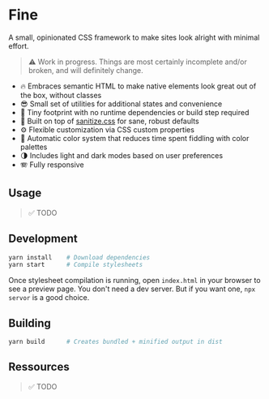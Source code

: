 # Fine

A small, opinionated CSS framework to make sites look alright with minimal effort.

> ⚠️ Work in progress. Things are most certainly incomplete and/or broken, and will definitely change.

- 🔥 Embraces semantic HTML to make native elements look great out of the box, without classes
- 😎 Small set of utilities for additional states and convenience
- 🐛 Tiny footprint with no runtime dependencies or build step required
- 🧼 Built on top of [sanitize.css](https://github.com/csstools/sanitize.css) for sane, robust defaults
- ⚙️ Flexible customization via CSS custom properties
- 🌈 Automatic color system that reduces time spent fiddling with color palettes
- 🌗 Includes light and dark modes based on user preferences
- 🪗 Fully responsive

## Usage

> ✅ TODO

## Development

```sh
yarn install    # Download dependencies
yarn start      # Compile stylesheets
```

Once stylesheet compilation is running, open `index.html` in your browser to see a preview page. You don't need a dev server. But if you want one, `npx servor` is a good choice.

## Building

```sh
yarn build      # Creates bundled + minified output in dist
```

## Ressources

> ✅ TODO
